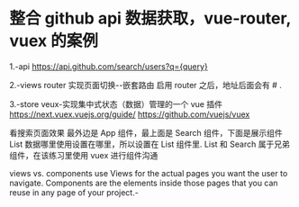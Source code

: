 # 整合 github api 数据获取，vue-router, vuex 的案例

1.-api
https://api.github.com/search/users?q={query}

2.-views
router 实现页面切换--嵌套路由
启用 router 之后，地址后面会有 # .

3.-store
veux-实现集中式状态（数据）管理的一个 vue 插件
https://next.vuex.vuejs.org/guide/
https://github.com/vuejs/vuex

看搜索页面效果
最外边是 App 组件，最上面是 Search 组件，下面是展示组件 List
数据哪里使用设置在哪里，所以设置在 List 组件里.
List 和 Search 属于兄弟组件，在该练习里使用 vuex 进行组件沟通

views vs. components
use Views for the actual pages you want the user to navigate. Components are the elements inside those pages that you can reuse in any page of your project.-
